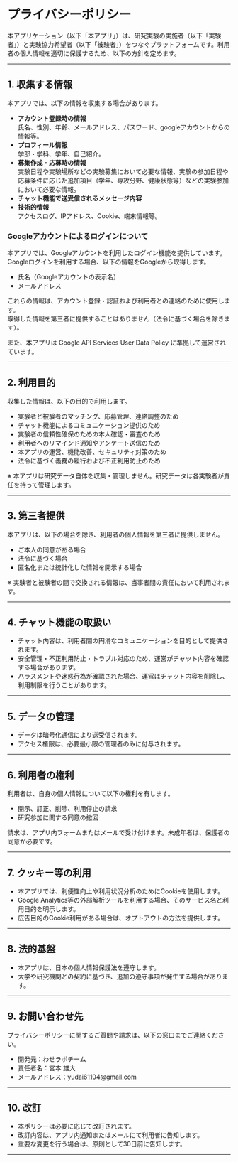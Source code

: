 
# プライバシーポリシー

本アプリケーション（以下「本アプリ」）は、研究実験の実施者（以下「実験者」）と実験協力希望者（以下「被験者」）をつなぐプラットフォームです。利用者の個人情報を適切に保護するため、以下の方針を定めます。

---

## 1. 収集する情報
本アプリでは、以下の情報を収集する場合があります。

- **アカウント登録時の情報**  
  氏名、性別、年齢、メールアドレス、パスワード、googleアカウントからの情報等。  
- **プロフィール情報**  
  学部・学科、学年、自己紹介。  
- **募集作成・応募時の情報**  
  実験日程や実験場所などの実験募集において必要な情報、実験の参加日程や応募条件に応じた追加項目（学年、専攻分野、健康状態等）などの実験参加において必要な情報。  
- **チャット機能で送受信されるメッセージ内容**  
- **技術的情報**  
  アクセスログ、IPアドレス、Cookie、端末情報等。  

### Googleアカウントによるログインについて
本アプリでは、Googleアカウントを利用したログイン機能を提供しています。  
Googleログインを利用する場合、以下の情報をGoogleから取得します。  
- 氏名（Googleアカウントの表示名）  
- メールアドレス  

これらの情報は、アカウント登録・認証および利用者との連絡のために使用します。  
取得した情報を第三者に提供することはありません（法令に基づく場合を除きます）。  

また、本アプリは Google API Services User Data Policy に準拠して運営されています。

---

## 2. 利用目的
収集した情報は、以下の目的で利用します。

- 実験者と被験者のマッチング、応募管理、連絡調整のため  
- チャット機能によるコミュニケーション提供のため  
- 実験者の信頼性確保のための本人確認・審査のため  
- 利用者へのリマインド通知やアンケート送信のため  
- 本アプリの運営、機能改善、セキュリティ対策のため  
- 法令に基づく義務の履行および不正利用防止のため  

※ 本アプリは研究データ自体を収集・管理しません。研究データは各実験者が責任を持って管理します。

---

## 3. 第三者提供
本アプリは、以下の場合を除き、利用者の個人情報を第三者に提供しません。

- ご本人の同意がある場合  
- 法令に基づく場合  
- 匿名化または統計化した情報を開示する場合  

※ 実験者と被験者の間で交換される情報は、当事者間の責任において利用されます。

---

## 4. チャット機能の取扱い
- チャット内容は、利用者間の円滑なコミュニケーションを目的として提供されます。  
- 安全管理・不正利用防止・トラブル対応のため、運営がチャット内容を確認する場合があります。  
- ハラスメントや迷惑行為が確認された場合、運営はチャット内容を削除し、利用制限を行うことがあります。  

---

## 5. データの管理
<!-- - 収集したデータは、必要な期間のみ保存し、その後は削除または匿名化します。  
- 保存期間は原則として、アカウント削除後○年間を上限とします。   -->
- データは暗号化通信により送受信されます。  
- アクセス権限は、必要最小限の管理者のみに付与されます。  

---

## 6. 利用者の権利
利用者は、自身の個人情報について以下の権利を有します。

- 開示、訂正、削除、利用停止の請求  
- 研究参加に関する同意の撤回  

請求は、アプリ内フォームまたはメールで受け付けます。未成年者は、保護者の同意が必要です。

---

## 7. クッキー等の利用
- 本アプリでは、利便性向上や利用状況分析のためにCookieを使用します。  
- Google Analytics等の外部解析ツールを利用する場合、そのサービス名と利用目的を明示します。  
- 広告目的のCookie利用がある場合は、オプトアウトの方法を提供します。  

---

## 8. 法的基盤
- 本アプリは、日本の個人情報保護法を遵守します。  
- 大学や研究機関との契約に基づき、追加の遵守事項が発生する場合があります。  

---

## 9. お問い合わせ先
プライバシーポリシーに関するご質問や請求は、以下の窓口までご連絡ください。

- 開発元：わせラボチーム
- 責任者名：宮本 雄大
- メールアドレス：yudai61104@gmail.com  

---

## 10. 改訂
- 本ポリシーは必要に応じて改訂されます。  
- 改訂内容は、アプリ内通知またはメールにて利用者に告知します。  
- 重要な変更を行う場合は、原則として30日前に告知します。  

---

